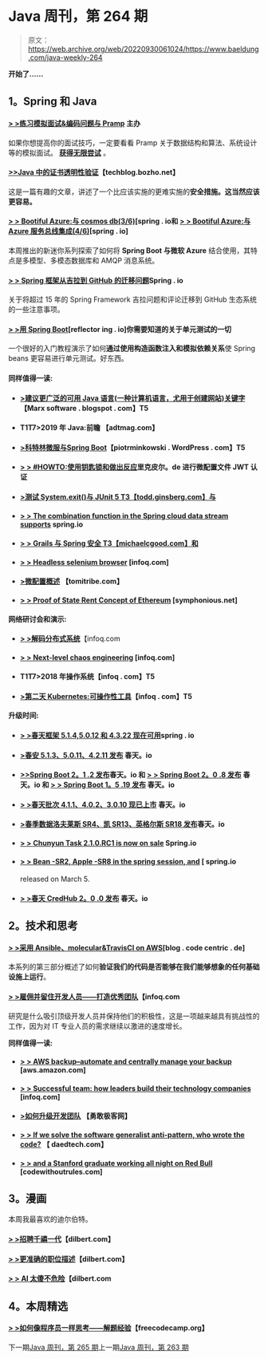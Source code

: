 # Java 周刊，第 264 期

> 原文：<https://web.archive.org/web/20220930061024/https://www.baeldung.com/java-weekly-264>

**开始了……**

## **1。Spring 和 Java**

#### **[> >练习模拟面试&编码问题与 Pramp](/web/20221208143837/https://www.baeldung.com/pramp)** 主办

如果你想提高你的面试技巧，一定要看看 Pramp 关于数据结构和算法、系统设计等的模拟面试。 **[获得无限尝试](/web/20221208143837/https://www.baeldung.com/pramp)** 。

#### [**>>Java 中的证书透明性验证**](https://web.archive.org/web/20221208143837/https://techblog.bozho.net/certificate-transparency-verification-in-java/)【techblog.bozho.net】

这是一篇有趣的文章，讲述了一个比应该实施的更难实施的**安全措施。这当然应该更容易。**

#### [**> > Bootiful Azure:与 cosmos db(3/6)**](https://web.archive.org/web/20221208143837/https://spring.io/blog/2019/01/10/bootiful-azure-global-scale-data-access-with-cosmosdb-3-6)[spring . io和 **[> > Bootiful Azure:与 Azure 服务总线集成(4/6)](https://web.archive.org/web/20221208143837/https://spring.io/blog/2019/01/14/bootiful-azure-integration-with-azure-service-bus-4-6)**[spring . io]

本周推出的新迷你系列探索了如何将 **Spring Boot 与微软 Azure** 结合使用，其特点是多模型、多模态数据库和 AMQP 消息系统。

#### [**> > Spring 框架从吉拉到 GitHub 的迁移问题**](https://web.archive.org/web/20221208143837/https://spring.io/blog/2019/01/15/spring-framework-s-migration-from-jira-to-github-issues)Spring . io

关于将超过 15 年的 Spring Framework 吉拉问题和评论迁移到 GitHub 生态系统的一些注意事项。

#### [**> >用 Spring Boot**](https://web.archive.org/web/20221208143837/https://reflectoring.io/unit-testing-spring-boot/)[reflector ing . io]你需要知道的关于单元测试的一切

一个很好的入门教程演示了如何**通过使用构造函数注入和模拟依赖关系**使 Spring beans 更容易进行单元测试。好东西。

#### **同样值得一读:**

*   #### [**>建议更广泛的可用 Java 语言(一种计算机语言，尤用于创建网站)关键字**](https://web.archive.org/web/20221208143837/https://marxsoftware.blogspot.com/2019/01/java-hyphenated-keywords.html)【Marx software . blogspot . com】T5

*   #### T1**T7>2019 年 Java:前瞻** 【adtmag.com】

*   #### [**>科特林微服与**Spring Boot](https://web.archive.org/web/20221208143837/https://piotrminkowski.wordpress.com/2019/01/15/kotlin-microservice-with-spring-boot/)【piotrminkowski . WordPress . com】T5

*   #### [**> > #HOWTO:使用钥匙锁和做出反应**](https://web.archive.org/web/20221208143837/https://rieckpil.de/howto-microprofile-jwt-authentication-with-keycloak-and-react/)里克皮尔。de 进行微配置文件 JWT 认证

*   #### [**>测试 System.exit()与 JUnit 5** T3【todd.ginsberg.com】与](https://web.archive.org/web/20221208143837/https://todd.ginsberg.com/post/testing-system-exit/)

*   #### [**> > The combination function in the Spring cloud data stream supports**](https://web.archive.org/web/20221208143837/https://spring.io/blog/2019/01/09/composed-function-support-in-spring-cloud-data-flow) spring.io

*   #### [**> > Grails 与 Spring 安全** T3【michaelcgood.com】和](https://web.archive.org/web/20221208143837/http://michaelcgood.com/grails-spring-security/)

*   #### [**> > Headless selenium browser**](https://web.archive.org/web/20221208143837/https://www.infoq.com/articles/headless-selenium-browsers) [infoq.com]

*   #### [>微配置概述](https://web.archive.org/web/20221208143837/https://www.tomitribe.com/blog/an-overview-of-microprofile-configuration/) 【tomitribe.com】

*   #### [**> > Proof of State Rent Concept of Ethereum**](https://web.archive.org/web/20221208143837/https://www.symphonious.net/2019/01/14/ethereum-state-rent-proof-of-concept/) [symphonious.net]

#### **网络研讨会和演示:**

*   [**> >解码分布式系统**](https://web.archive.org/web/20221208143837/https://www.infoq.com/presentations/distributed-systems-components-designs)【infoq.com
*   #### [**> > Next-level chaos engineering**](https://web.archive.org/web/20221208143837/https://www.infoq.com/presentations/chaos-engineering-next-level) [infoq.com]

*   #### T1**T7>2018 年操作系统**【infoq . com】T5

*   #### [**>第二天 Kubernetes:可操作性工具**](https://web.archive.org/web/20221208143837/https://www.infoq.com/presentations/kubernetes-tools)【infoq . com】T5

**升级时间:**

*   #### [**> >春天框架 5.1.4,5.0.12 和 4.3.22 现在可用**](https://web.archive.org/web/20221208143837/https://spring.io/blog/2019/01/09/spring-framework-5-1-4-5-0-12-and-4-3-22-available-now)spring . io

*   #### [**>春安 5.1.3、5.0.11、4.2.11 发布**](https://web.archive.org/web/20221208143837/https://spring.io/blog/2019/01/11/spring-security-5-1-3-5-0-11-4-2-11-released) 春天。io

*   #### [**>>Spring Boot 2。1 .2 发布**](https://web.archive.org/web/20221208143837/https://spring.io/blog/2019/01/12/spring-boot-2-1-2-released)春天。io 和 [**> > Spring Boot 2。0 .8 发布**](https://web.archive.org/web/20221208143837/https://spring.io/blog/2019/01/11/spring-boot-2-0-8-released) 春天。io 和 [**> > Spring Boot 1。5 .19 发布**](https://web.archive.org/web/20221208143837/https://spring.io/blog/2019/01/11/spring-boot-1-5-19) 春天。io

*   #### [**> >春天批次 4.1.1、4.0.2、3.0.10 现已上市**](https://web.archive.org/web/20221208143837/https://spring.io/blog/2019/01/11/spring-batch-4-1-1-4-0-2-and-3-0-10-available-now) 春天。io

*   #### [**>春季数据洛夫莱斯 SR4、凯 SR13、英格尔斯 SR18 发布**](https://web.archive.org/web/20221208143837/https://spring.io/blog/2019/01/10/spring-data-lovelace-sr4-kay-sr13-and-ingalls-sr18-released)春天。io

*   #### [**> > Chunyun Task 2.1.0.RC1 is now on sale**](https://web.archive.org/web/20221208143837/https://spring.io/blog/2019/01/15/spring-cloud-task-2-1-0-rc1-is-now-available) Spring.io

*   #### [**> > Bean -SR2, Apple -SR8 in the spring session, and**](https://web.archive.org/web/20221208143837/https://spring.io/blog/2019/01/15/spring-session-bean-sr2-apple-sr8-and-1-3-5-released) [ spring.io

    released on March 5.
*   #### [**> >春天 CredHub 2。0 .0 发布**](https://web.archive.org/web/20221208143837/https://spring.io/blog/2019/01/10/spring-credhub-2-0-0-released) 春天。io

## **2。技术和思考**

#### [**> >采用 Ansible、molecular&TravisCI on AWS**](https://web.archive.org/web/20221208143837/https://blog.codecentric.de/en/2019/01/ansible-molecule-travisci-aws/)[blog . code centric . de]

本系列的第三部分概述了如何**验证我们的代码是否能够在我们能够想象的任何基础设施上运行**。

#### [**> >雇佣并留住开发人员——打造优秀团队**](https://web.archive.org/web/20221208143837/https://www.infoq.com/articles/hire-retain-developers)【infoq.com

研究是什么吸引顶级开发人员并保持他们的积极性，这是一项越来越具有挑战性的工作，因为对 IT 专业人员的需求继续以激进的速度增长。

**同样值得一读:**

*   #### [**> > AWS backup–automate and centrally manage your backup**](https://web.archive.org/web/20221208143837/https://aws.amazon.com/blogs/aws/aws-backup-automate-and-centrally-manage-your-backups/) [aws.amazon.com]

*   #### [**> > Successful team: how leaders build their technology companies**](https://web.archive.org/web/20221208143837/https://www.infoq.com/articles/successful-teams-build) [infoq.com]

*   #### [**>如何升级开发团队**](https://web.archive.org/web/20221208143837/https://bravenewgeek.com/how-to-level-up-dev-teams/) 【勇敢极客网】

*   #### [**> > If we solve the software generalist anti-pattern, who wrote the code?**](https://web.archive.org/web/20221208143837/https://daedtech.com/if-we-solve-the-software-generalist-anti-pattern-who-writes-the-code/) 【 daedtech.com】

*   #### [**> > and a Stanford graduate working all night on Red Bull**](https://web.archive.org/web/20221208143837/https://codewithoutrules.com/2019/01/09/worklife-balance-silicon-valley/) [codewithoutrules.com]

## **3。漫画**

本周我最喜欢的迪尔伯特。

#### [**> >招聘千禧一代**](https://web.archive.org/web/20221208143837/https://dilbert.com/strip/2019-01-16)【dilbert.com】

#### [**> >更准确的职位描述**](https://web.archive.org/web/20221208143837/https://dilbert.com/strip/2019-01-15)【dilbert.com】

#### [**> > AI 太傻不危险**](https://web.archive.org/web/20221208143837/https://dilbert.com/strip/2019-01-12)【dilbert.com

## **4。本周精选**

#### **[> >如何像程序员一样思考——解题经验](https://web.archive.org/web/20221208143837/https://www.freecodecamp.org/news/how-to-think-like-a-programmer-lessons-in-problem-solving-d1d8bf1de7d2/)**【freecodecamp.org】

下一期[Java 周刊，第 265 期](/web/20221208143837/https://www.baeldung.com/java-weekly-265)上一期[Java 周刊，第 263 期](/web/20221208143837/https://www.baeldung.com/java-weekly-263)